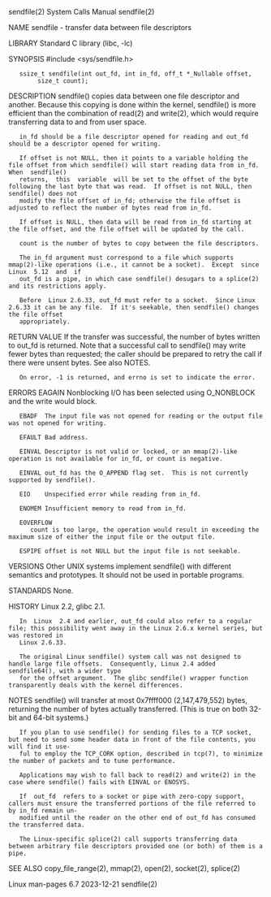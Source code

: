 sendfile(2)							      System Calls Manual							   sendfile(2)

NAME
       sendfile - transfer data between file descriptors

LIBRARY
       Standard C library (libc, -lc)

SYNOPSIS
       #include <sys/sendfile.h>

       ssize_t sendfile(int out_fd, int in_fd, off_t *_Nullable offset,
			size_t count);

DESCRIPTION
       sendfile()  copies data between one file descriptor and another.	 Because this copying is done within the kernel, sendfile() is more efficient than the
       combination of read(2) and write(2), which would require transferring data to and from user space.

       in_fd should be a file descriptor opened for reading and out_fd should be a descriptor opened for writing.

       If offset is not NULL, then it points to a variable holding the file offset from which sendfile() will start reading data from in_fd.  When  sendfile()
       returns,	 this  variable	 will be set to the offset of the byte following the last byte that was read.  If offset is not NULL, then sendfile() does not
       modify the file offset of in_fd; otherwise the file offset is adjusted to reflect the number of bytes read from in_fd.

       If offset is NULL, then data will be read from in_fd starting at the file offset, and the file offset will be updated by the call.

       count is the number of bytes to copy between the file descriptors.

       The in_fd argument must correspond to a file which supports mmap(2)-like operations (i.e., it cannot be a socket).  Except  since  Linux	 5.12  and  if
       out_fd is a pipe, in which case sendfile() desugars to a splice(2) and its restrictions apply.

       Before  Linux 2.6.33, out_fd must refer to a socket.  Since Linux 2.6.33 it can be any file.  If it's seekable, then sendfile() changes the file offset
       appropriately.

RETURN VALUE
       If the transfer was successful, the number of bytes written to out_fd is returned.  Note that a successful call to sendfile()  may  write  fewer	 bytes
       than requested; the caller should be prepared to retry the call if there were unsent bytes.  See also NOTES.

       On error, -1 is returned, and errno is set to indicate the error.

ERRORS
       EAGAIN Nonblocking I/O has been selected using O_NONBLOCK and the write would block.

       EBADF  The input file was not opened for reading or the output file was not opened for writing.

       EFAULT Bad address.

       EINVAL Descriptor is not valid or locked, or an mmap(2)-like operation is not available for in_fd, or count is negative.

       EINVAL out_fd has the O_APPEND flag set.	 This is not currently supported by sendfile().

       EIO    Unspecified error while reading from in_fd.

       ENOMEM Insufficient memory to read from in_fd.

       EOVERFLOW
	      count is too large, the operation would result in exceeding the maximum size of either the input file or the output file.

       ESPIPE offset is not NULL but the input file is not seekable.

VERSIONS
       Other UNIX systems implement sendfile() with different semantics and prototypes.	 It should not be used in portable programs.

STANDARDS
       None.

HISTORY
       Linux 2.2, glibc 2.1.

       In  Linux  2.4 and earlier, out_fd could also refer to a regular file; this possibility went away in the Linux 2.6.x kernel series, but was restored in
       Linux 2.6.33.

       The original Linux sendfile() system call was not designed to handle large file offsets.	 Consequently, Linux 2.4 added sendfile64(), with a wider type
       for the offset argument.	 The glibc sendfile() wrapper function transparently deals with the kernel differences.

NOTES
       sendfile() will transfer at most 0x7ffff000 (2,147,479,552) bytes, returning the number of bytes actually transferred.  (This is true  on  both	32-bit
       and 64-bit systems.)

       If you plan to use sendfile() for sending files to a TCP socket, but need to send some header data in front of the file contents, you will find it use‐
       ful to employ the TCP_CORK option, described in tcp(7), to minimize the number of packets and to tune performance.

       Applications may wish to fall back to read(2) and write(2) in the case where sendfile() fails with EINVAL or ENOSYS.

       If  out_fd  refers to a socket or pipe with zero-copy support, callers must ensure the transferred portions of the file referred to by in_fd remain un‐
       modified until the reader on the other end of out_fd has consumed the transferred data.

       The Linux-specific splice(2) call supports transferring data between arbitrary file descriptors provided one (or both) of them is a pipe.

SEE ALSO
       copy_file_range(2), mmap(2), open(2), socket(2), splice(2)

Linux man-pages 6.7							  2023-12-21								   sendfile(2)
